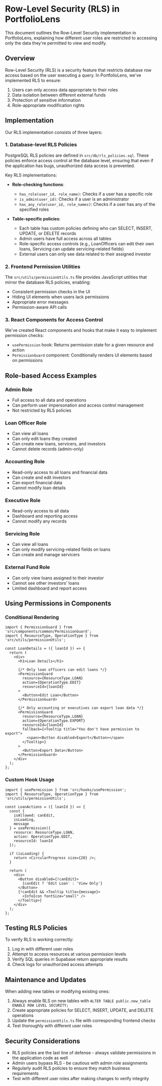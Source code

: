 # Row-Level Security (RLS) in PortfolioLens

This document outlines the Row-Level Security implementation in PortfolioLens, explaining how different user roles are restricted to accessing only the data they're permitted to view and modify.

## Overview

Row-Level Security (RLS) is a security feature that restricts database row access based on the user executing a query. In PortfolioLens, we've implemented RLS to ensure:

1. Users can only access data appropriate to their roles
2. Data isolation between different external funds
3. Protection of sensitive information
4. Role-appropriate modification rights

## Implementation

Our RLS implementation consists of three layers:

### 1. Database-level RLS Policies

PostgreSQL RLS policies are defined in `src/db/rls_policies.sql`. These policies enforce access control at the database level, ensuring that even if the application has bugs, unauthorized data access is prevented.

Key RLS implementations:

- **Role-checking functions**:
  - `has_role(user_id, role_name)`: Checks if a user has a specific role
  - `is_admin(user_id)`: Checks if a user is an administrator
  - `has_any_role(user_id, role_names)`: Checks if a user has any of the specified roles

- **Table-specific policies**:
  - Each table has custom policies defining who can SELECT, INSERT, UPDATE, or DELETE records
  - Admin users have full access across all tables
  - Role-specific access controls (e.g., LoanOfficers can edit their own loans, Servicing can update servicing-related fields)
  - External users can only see data related to their assigned investor

### 2. Frontend Permission Utilities

The `src/utils/permissionUtils.ts` file provides JavaScript utilities that mirror the database RLS policies, enabling:

- Consistent permission checks in the UI
- Hiding UI elements when users lack permissions
- Appropriate error messages
- Permission-aware API calls

### 3. React Components for Access Control

We've created React components and hooks that make it easy to implement permission checks:

- `usePermission` hook: Returns permission state for a given resource and action
- `PermissionGuard` component: Conditionally renders UI elements based on permissions

## Role-based Access Examples

### Admin Role

- Full access to all data and operations
- Can perform user impersonation and access control management
- Not restricted by RLS policies

### Loan Officer Role

- Can view all loans
- Can only edit loans they created
- Can create new loans, servicers, and investors
- Cannot delete records (admin-only)

### Accounting Role

- Read-only access to all loans and financial data
- Can create and edit investors
- Can export financial data
- Cannot modify loan details

### Executive Role

- Read-only access to all data
- Dashboard and reporting access
- Cannot modify any records

### Servicing Role

- Can view all loans
- Can only modify servicing-related fields on loans
- Can create and manage servicers

### External Fund Role

- Can only view loans assigned to their investor
- Cannot see other investors' loans
- Limited dashboard and report access

## Using Permissions in Components

### Conditional Rendering

```tsx
import { PermissionGuard } from 'src/components/common/PermissionGuard';
import { ResourceType, OperationType } from 'src/utils/permissionUtils';

const LoanDetails = ({ loanId }) => {
  return (
    <div>
      <h1>Loan Details</h1>
      
      {/* Only loan officers can edit loans */}
      <PermissionGuard 
        resource={ResourceType.LOAN} 
        action={OperationType.EDIT}
        resourceId={loanId}
      >
        <Button>Edit Loan</Button>
      </PermissionGuard>
      
      {/* Only accounting or executives can export loan data */}
      <PermissionGuard 
        resource={ResourceType.LOAN} 
        action={OperationType.EXPORT}
        resourceId={loanId}
        fallback={<Tooltip title="You don't have permission to export">
          <span><Button disabled>Export</Button></span>
        </Tooltip>}
      >
        <Button>Export Data</Button>
      </PermissionGuard>
    </div>
  );
};
```

### Custom Hook Usage

```tsx
import { usePermission } from 'src/hooks/usePermission';
import { ResourceType, OperationType } from 'src/utils/permissionUtils';

const LoanActions = ({ loanId }) => {
  const { 
    isAllowed: canEdit,
    isLoading,
    message 
  } = usePermission({
    resource: ResourceType.LOAN,
    action: OperationType.EDIT,
    resourceId: loanId
  });

  if (isLoading) {
    return <CircularProgress size={20} />;
  }

  return (
    <div>
      <Button disabled={!canEdit}>
        {canEdit ? 'Edit Loan' : 'View Only'}
      </Button>
      {!canEdit && <Tooltip title={message}>
        <InfoIcon fontSize="small" />
      </Tooltip>}
    </div>
  );
};
```

## Testing RLS Policies

To verify RLS is working correctly:

1. Log in with different user roles
2. Attempt to access resources at various permission levels
3. Verify SQL queries in Supabase return appropriate results
4. Check logs for unauthorized access attempts

## Maintenance and Updates

When adding new tables or modifying existing ones:

1. Always enable RLS on new tables with `ALTER TABLE public.new_table ENABLE ROW LEVEL SECURITY;`
2. Create appropriate policies for SELECT, INSERT, UPDATE, and DELETE operations
3. Update the `permissionUtils.ts` file with corresponding frontend checks
4. Test thoroughly with different user roles

## Security Considerations

- RLS policies are the last line of defense - always validate permissions in the application code as well
- Admin users bypass RLS - be cautious with admin role assignments
- Regularly audit RLS policies to ensure they match business requirements
- Test with different user roles after making changes to verify integrity
